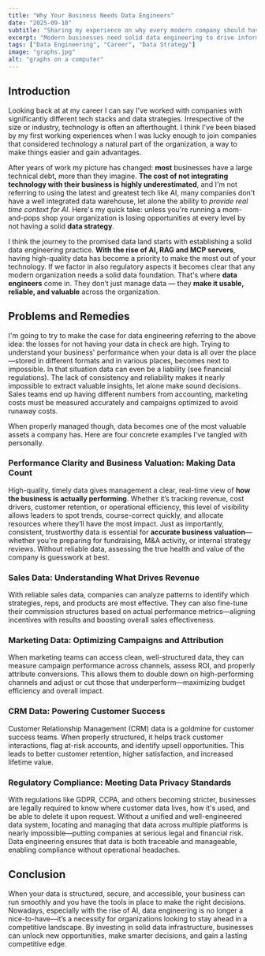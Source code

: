 ```yaml
---
title: "Why Your Business Needs Data Engineers"
date: "2025-09-10"
subtitle: "Sharing my experience on why every modern company should have a solid data engineering team."
excerpt: "Modern businesses need solid data engineering to drive informed decisions, gain competitive advantage, improve security and be compliant."
tags: ["Data Engineering", "Career", "Data Strategy"]
image: "graphs.jpg"
alt: "graphs on a computer"
---
```


## Introduction

Looking back at at my career I can say I've worked with companies with significantly different tech stacks and data strategies. Irrespective of the size or industry, technology is often an afterthought. I think I've been biased by my first working experiences when I was lucky enough to join companies that considered technology a natural part of the organization, a way to make things easier and gain advantages.

After years of work my picture has changed: **most** businesses have a large technical debt, more than they imagine. **The cost of not integrating technology with their business is highly underestimated**, and I'm not referring to using the latest and greatest tech like AI, many companies don't have a well integrated data warehouse, let alone the ability to <em>provide real time context for AI</em>. Here's my quick take: unless you're running a mom-and-pops shop your organization is losing opportunities at every level by not having a solid **data strategy**.

I think the journey to the promised data land starts with establishing a solid data engineering practice. **With the rise of AI, RAG and MCP servers**, having high-quality data has become a priority to make the most out of your technology. If we factor in also regulatory aspects it becomes clear that any modern organization needs a solid data foundation. That's where **data engineers** come in. They don’t just manage data — they **make it usable, reliable, and valuable** across the organization.

## Problems and Remedies

I'm going to try to make the case for data engineering referring to the above idea: the losses for not having your data in check are high. Trying to understand your business' performance when your data is all over the place—stored in different formats and in various places, becomes next to impossible. In that situation data can even be a liability (see financial regulations). The lack of consistency and reliability makes it nearly impossible to extract valuable insights, let alone make sound decisions. Sales teams end up having different numbers from accounting, marketing costs must be measured accurately and campaigns optimized to avoid runaway costs.

When properly managed though, data becomes one of the most valuable assets a company has. Here are four concrete examples I've tangled with personally.

### Performance Clarity and Business Valuation: Making Data Count

High-quality, timely data gives management a clear, real-time view of **how the business is actually performing**. Whether it’s tracking revenue, cost drivers, customer retention, or operational efficiency, this level of visibility allows leaders to spot trends, course-correct quickly, and allocate resources where they’ll have the most impact. Just as importantly, consistent, trustworthy data is essential for **accurate business valuation**—whether you're preparing for fundraising, M&A activity, or internal strategy reviews. Without reliable data, assessing the true health and value of the company is guesswork at best.

### Sales Data: Understanding What Drives Revenue

With reliable sales data, companies can analyze patterns to identify which strategies, reps, and products are most effective. They can also fine-tune their commission structures based on actual performance metrics—aligning incentives with results and boosting overall sales effectiveness.

### Marketing Data: Optimizing Campaigns and Attribution

When marketing teams can access clean, well-structured data, they can measure campaign performance across channels, assess ROI, and properly attribute conversions. This allows them to double down on high-performing channels and adjust or cut those that underperform—maximizing budget efficiency and overall impact.

### CRM Data: Powering Customer Success

Customer Relationship Management (CRM) data is a goldmine for customer success teams. When properly structured, it helps track customer interactions, flag at-risk accounts, and identify upsell opportunities. This leads to better customer retention, higher satisfaction, and increased lifetime value.

### Regulatory Compliance: Meeting Data Privacy Standards

With regulations like GDPR, CCPA, and others becoming stricter, businesses are legally required to know where customer data lives, how it's used, and be able to delete it upon request. Without a unified and well-engineered data system, locating and managing that data across multiple platforms is nearly impossible—putting companies at serious legal and financial risk. Data engineering ensures that data is both traceable and manageable, enabling compliance without operational headaches.

## Conclusion

When your data is structured, secure, and accessible, your business can run smoothly and you have the tools in place to make the right decisions. Nowadays, especially with the rise of AI, data engineering is no longer a nice-to-have—it’s a necessity for organizations looking to stay ahead in a competitive landscape. By investing in solid data infrastructure, businesses can unlock new opportunities, make smarter decisions, and gain a lasting competitive edge.
